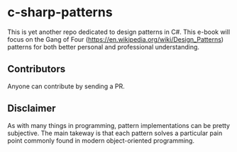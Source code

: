 # c-sharp-patterns

This is yet another repo dedicated to design patterns in C#. This e-book will focus on the Gang of Four (https://en.wikipedia.org/wiki/Design_Patterns) patterns for both better personal and professional understanding.

## Contributors

Anyone can contribute by sending a PR.


## Disclaimer

As with many things in programming, pattern implementations can be pretty subjective. The main takeway is that each pattern solves a particular pain point commonly found in modern object-oriented programming.
